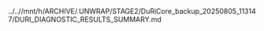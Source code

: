 ../..//mnt/h/ARCHIVE/.UNWRAP/STAGE2/DuRiCore_backup_20250805_113147/DURI_DIAGNOSTIC_RESULTS_SUMMARY.md